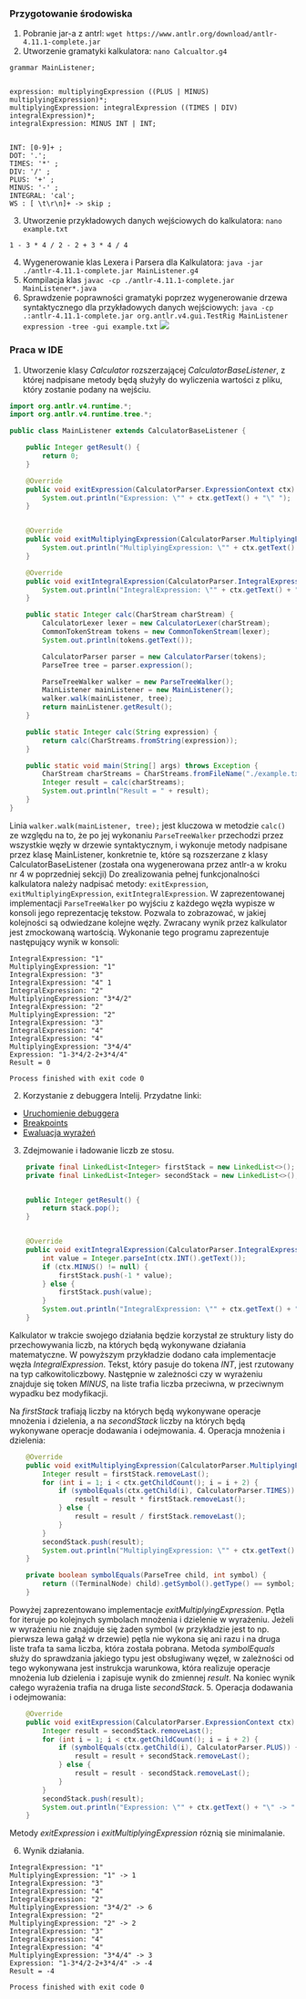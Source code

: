 ### Przygotowanie środowiska
1. Pobranie jar-a z antrl:
`wget https://www.antlr.org/download/antlr-4.11.1-complete.jar`
2. Utworzenie gramatyki kalkulatora: `nano Calcualtor.g4`
```
grammar MainListener;


expression: multiplyingExpression ((PLUS | MINUS) multiplyingExpression)*;
multiplyingExpression: integralExpression ((TIMES | DIV) integralExpression)*;
integralExpression: MINUS INT | INT;


INT: [0-9]+ ;
DOT: '.';
TIMES: '*' ;
DIV: '/' ;
PLUS: '+' ;
MINUS: '-' ;
INTEGRAL: 'cal';
WS : [ \t\r\n]+ -> skip ;
```
3. Utworzenie przykładowych danych wejściowych do kalkulatora: `nano example.txt`
```
1 - 3 * 4 / 2 - 2 + 3 * 4 / 4
```
4. Wygenerowanie klas Lexera i Parsera dla Kalkulatora: `java -jar ./antlr-4.11.1-complete.jar MainListener.g4`
5. Kompilacja klas ```javac -cp ./antlr-4.11.1-complete.jar MainListener*.java```
5. Sprawdzenie poprawności gramatyki poprzez wygenerowanie drzewa syntaktycznego dla przykładowych danych wejściowych: `java -cp .:antlr-4.11.1-complete.jar org.antlr.v4.gui.TestRig MainListener expression -tree -gui example.txt`
![](assets/antlr4_parse_tree.png)


### Praca w IDE
1. Utworzenie klasy _Calculator_ rozszerzającej _CalculatorBaseListener_, z której nadpisane metody będą służyły do wyliczenia wartości z pliku, który zostanie podany na wejściu.

```java
import org.antlr.v4.runtime.*;
import org.antlr.v4.runtime.tree.*;

public class MainListener extends CalculatorBaseListener {

    public Integer getResult() {
        return 0;
    }

    @Override
    public void exitExpression(CalculatorParser.ExpressionContext ctx) {
        System.out.println("Expression: \"" + ctx.getText() + "\" ");
    }


    @Override
    public void exitMultiplyingExpression(CalculatorParser.MultiplyingExpressionContext ctx) {
        System.out.println("MultiplyingExpression: \"" + ctx.getText() + "\" ");
    }

    @Override
    public void exitIntegralExpression(CalculatorParser.IntegralExpressionContext ctx) {
        System.out.println("IntegralExpression: \"" + ctx.getText() + "\" ");
    }

    public static Integer calc(CharStream charStream) {
        CalculatorLexer lexer = new CalculatorLexer(charStream);
        CommonTokenStream tokens = new CommonTokenStream(lexer);
        System.out.println(tokens.getText());

        CalculatorParser parser = new CalculatorParser(tokens);
        ParseTree tree = parser.expression();

        ParseTreeWalker walker = new ParseTreeWalker();
        MainListener mainListener = new MainListener();
        walker.walk(mainListener, tree);
        return mainListener.getResult();
    }

    public static Integer calc(String expression) {
        return calc(CharStreams.fromString(expression));
    }

    public static void main(String[] args) throws Exception {
        CharStream charStreams = CharStreams.fromFileName("./example.txt");
        Integer result = calc(charStreams);
        System.out.println("Result = " + result);
    }
}
```
Linia `walker.walk(mainListener, tree);` jest kluczowa w metodzie `calc()` ze względu na to, że po jej wykonaniu  `ParseTreeWalker` przechodzi 
przez wszystkie węzły w drzewie syntaktycznym,  i wykonuje metody nadpisane przez klasę MainListener, konkretnie te, 
które są rozszerzane z klasy CalculatorBaseListener (została ona wygenerowana przez antlr-a w kroku nr 4 w poprzedniej sekcji)
Do zrealizowania pełnej funkcjonalności kalkulatora należy nadpisać metody: `exitExpression`, `exitMultiplyingExpression`, `exitIntegralExpression`.
W zaprezentowanej implementacji `ParseTreeWalker` po wyjściu z każdego węzła wypisze w konsoli jego reprezentację tekstow.
Pozwala to zobrazować, w jakiej kolejności są odwiedzane kolejne węzły. 
Zwracany wynik przez kalkulator jest zmockowaną wartością.
Wykonanie tego programu zaprezentuje następujący wynik w konsoli:
```
IntegralExpression: "1" 
MultiplyingExpression: "1" 
IntegralExpression: "3" 
IntegralExpression: "4" 1
IntegralExpression: "2" 
MultiplyingExpression: "3*4/2" 
IntegralExpression: "2" 
MultiplyingExpression: "2" 
IntegralExpression: "3" 
IntegralExpression: "4" 
IntegralExpression: "4" 
MultiplyingExpression: "3*4/4" 
Expression: "1-3*4/2-2+3*4/4" 
Result = 0

Process finished with exit code 0
```
2. Korzystanie z debuggera Intelij.
Przydatne linki:
- [Uruchomienie debuggera](https://www.jetbrains.com/help/idea/starting-the-debugger-session.html)
- [Breakpoints](https://www.jetbrains.com/help/idea/using-breakpoints.html)
- [Ewaluacja wyrażeń](https://www.jetbrains.com/help/idea/examining-suspended-program.html#evaluating-expressions)
3. Zdejmowanie i ładowanie liczb ze stosu.
```java
    private final LinkedList<Integer> firstStack = new LinkedList<>();
    private final LinkedList<Integer> secondStack = new LinkedList<>();


    public Integer getResult() {
        return stack.pop();
    }


    @Override
    public void exitIntegralExpression(CalculatorParser.IntegralExpressionContext ctx) {
        int value = Integer.parseInt(ctx.INT().getText());
        if (ctx.MINUS() != null) {
            firstStack.push(-1 * value);
        } else {
            firstStack.push(value);
        }
        System.out.println("IntegralExpression: \"" + ctx.getText() + "\" ");
    }


```
Kalkulator w trakcie swojego działania będzie korzystał ze struktury listy do przechowywania liczb, 
na których będą wykonywane działania matematyczne. W powyższym przykładzie dodano cała implementacje
węzła _IntegralExpression_. Tekst, który pasuje do tokena _INT_, jest rzutowany na typ całkowitoliczbowy.
Następnie w zależności czy w wyrażeniu znajduje się token _MINUS_, na liste trafia liczba przeciwna, w 
przeciwnym wypadku bez modyfikacji.

Na _firstStack_ trafiają liczby na których będą wykonywane operacje mnożenia i dzielenia, a na _secondStack_ liczby na których będą wykonywane operacje dodawania i odejmowania.
4. Operacja mnożenia i dzielenia:
```java
    @Override
    public void exitMultiplyingExpression(CalculatorParser.MultiplyingExpressionContext ctx) {
        Integer result = firstStack.removeLast();
        for (int i = 1; i < ctx.getChildCount(); i = i + 2) {
            if (symbolEquals(ctx.getChild(i), CalculatorParser.TIMES)) {
                result = result * firstStack.removeLast();
            } else {
                result = result / firstStack.removeLast();
            }
        }
        secondStack.push(result);
        System.out.println("MultiplyingExpression: \"" + ctx.getText() + "\" -> " + result);
    }

    private boolean symbolEquals(ParseTree child, int symbol) {
        return ((TerminalNode) child).getSymbol().getType() == symbol;
    }
```
Powyżej zaprezentowano implementacje _exitMultiplyingExpression_.
Pętla for iteruje po kolejnych symbolach mnożenia i dzielenie w wyrażeniu.
Jeżeli w wyrażeniu nie znajduje się żaden symbol (w przykładzie jest to np. pierwsza lewa gałąź w drzewie)
pętla nie wykona się ani razu i na druga liste trafa ta sama liczba, która została pobrana. 
Metoda _symbolEquals_ służy do sprawdzania jakiego typu jest obsługiwany węzeł, w zależności od tego wykonywana
jest instrukcja warunkowa, która realizuje operacje mnożenia lub dzielenia i zapisuje wynik do zmiennej _result_.
Na koniec wynik całego wyrażenia trafia na druga liste _secondStack_.
5. Operacja dodawania i odejmowania:
```java
    @Override
    public void exitExpression(CalculatorParser.ExpressionContext ctx) {
        Integer result = secondStack.removeLast();
        for (int i = 1; i < ctx.getChildCount(); i = i + 2) {
            if (symbolEquals(ctx.getChild(i), CalculatorParser.PLUS)) {
                result = result + secondStack.removeLast();
            } else {
                result = result - secondStack.removeLast();
            }
        }
        secondStack.push(result);
        System.out.println("Expression: \"" + ctx.getText() + "\" -> " + result);
    }
```
Metody _exitExpression_ i _exitMultiplyingExpression_ róznią sie minimalanie.

6. Wynik działania.
```
IntegralExpression: "1" 
MultiplyingExpression: "1" -> 1
IntegralExpression: "3" 
IntegralExpression: "4" 
IntegralExpression: "2" 
MultiplyingExpression: "3*4/2" -> 6
IntegralExpression: "2" 
MultiplyingExpression: "2" -> 2
IntegralExpression: "3" 
IntegralExpression: "4" 
IntegralExpression: "4" 
MultiplyingExpression: "3*4/4" -> 3
Expression: "1-3*4/2-2+3*4/4" -> -4
Result = -4

Process finished with exit code 0
```